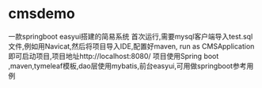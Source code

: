 # cmsdemo
一款springboot easyui搭建的简易系统
首次运行,需要mysql客户端导入test.sql文件,例如用Navicat,然后将项目导入IDE,配置好maven,
run as CMSApplication即可启动项目,项目地址http://localhost:8080/
项目使用Spring boot ,maven,tymeleaf模板,dao层使用mybatis,前台easyui,可用做springboot参考用例
